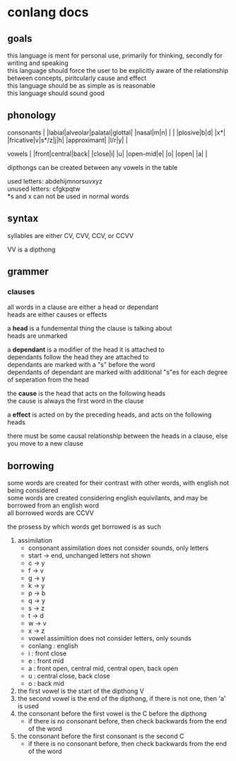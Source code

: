 
# conlang docs

## goals

this language is ment for personal use, primarily for thinking, secondly for writing and speaking  
this language should force the user to be explicitly aware of the relationship between concepts, piritcularly cause and effect  
this language should be as simple as is reasonable  
this language should sound good  

## phonology

consonants
| |labial|alveolar|palatal|glottal|
|nasal|m|n| | |
|plosive|b|d| |x\*|
|fricative|v|s\*/z|j|h|
|approximant| |l/r|y| |

vowels
| |front|central|back|
|close|i| |u|
|open-mid|e| |o|
|open| |a| |

dipthongs can be created between any vowels in the table  

used letters: abdehijmnorsuvxyz  
unused letters: cfgkpqtw  
\*s and x can not be used in normal words  

## syntax

syllables are either CV, CVV, CCV, or CCVV  

VV is a dipthong  

## grammer

### clauses

all words in a clause are either a head or dependant  
heads are either causes or effects  

a **head** is a fundemental thing the clause is talking about  
    heads are unmarked  

a **dependant** is a modifier of the head it is attached to  
    dependants follow the head they are attached to  
    dependants are marked with a "s" before the word  
    dependants of dependant are marked with additional "s"es for each degree of seperation from the head  

the **cause** is the head that acts on the following heads  
    the cause is always the first word in the clause  

a **effect** is acted on by the preceding heads, and acts on the following heads  

there must be some causal relationship between the heads in a clause, else you move to a new clause  

## borrowing

some words are created for their contrast with other words, with english not being considered  
some words are created considering english equivilants, and may be borrowed from an english word  
all borrowed words are CCVV

the prosess by which words get borrowed is as such  

1. assimilation
    - consonant assimilation does not consider sounds, only letters
    - start -> end, unchanged letters not shown
    - c -> y
    - f -> v
    - g -> y
    - k -> y
    - p -> b
    - q -> y
    - s -> z
    - t -> d
    - w -> v
    - x -> z
    - vowel assimiltion does not consider letters, only sounds
    - conlang : english 
    - i : front close
    - e : front mid
    - a : front open, central mid, central open, back open
    - u : central close, back close
    - o : back mid
2. the first vowel is the start of the dipthong V
3. the second vowel is the end of the dipthong, if there is not one, then 'a' is used
3. the consonant before the first vowel is the C before the dipthong
    - if there is no consonant before, then check backwards from the end of the word
4. the consonant before the first consonant is the second C
    - if there is no consonant before, then check backwards from the end of the word
